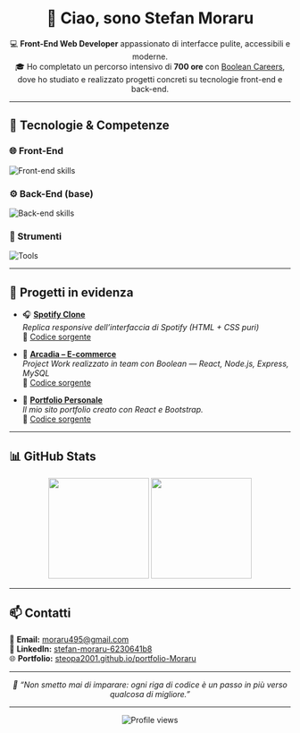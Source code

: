 <h1 align="center">👋 Ciao, sono Stefan Moraru</h1>

<p align="center">
  💻 <b>Front-End Web Developer</b> appassionato di interfacce pulite, accessibili e moderne.<br>
  🎓 Ho completato un percorso intensivo di <b>700 ore</b> con <a href="https://boolean.careers/">Boolean Careers</a>, dove ho studiato e realizzato progetti concreti su tecnologie front-end e back-end.
</p>

---

## 🚀 Tecnologie & Competenze

### 🌐 Front-End
<p align="left">
  <img src="https://skillicons.dev/icons?i=html,css,sass,js,react,bootstrap,vite" alt="Front-end skills" />
</p>

### ⚙️ Back-End (base)
<p align="left">
  <img src="https://skillicons.dev/icons?i=nodejs,express,mysql" alt="Back-end skills" />
</p>

### 🧰 Strumenti
<p align="left">
  <img src="https://skillicons.dev/icons?i=git,github,vscode,postman,railway" alt="Tools" />
</p>

---

## 🧩 Progetti in evidenza

- 🎧 **[Spotify Clone](https://steopa2001.github.io/html-css-spotifyweb/)**  
  *Replica responsive dell’interfaccia di Spotify (HTML + CSS puri)*  
  🔗 [Codice sorgente](https://github.com/Steopa2001/html-css-spotifyweb)

- 🛒 **[Arcadia – E-commerce](https://arcadia-react-production.up.railway.app/)**  
  *Project Work realizzato in team con Boolean — React, Node.js, Express, MySQL*  
  🔗 [Codice sorgente](https://github.com/Steopa2001/arcadia)

- 💼 **[Portfolio Personale](https://steopa2001.github.io/portfolio-Moraru/)**  
  *Il mio sito portfolio creato con React e Bootstrap.*  
  🔗 [Codice sorgente](https://github.com/Steopa2001/portfolio-Moraru)

---

## 📊 GitHub Stats

<p align="center">
  <img height="180em" src="https://github-readme-stats.vercel.app/api?username=Steopa2001&show_icons=true&theme=react&hide_border=true" />
  <img height="180em" src="https://github-readme-stats.vercel.app/api/top-langs/?username=Steopa2001&layout=compact&theme=react&hide_border=true" />
</p>

---

## 📫 Contatti

📧 **Email:** [moraru495@gmail.com](mailto:moraru495@gmail.com)  
💼 **LinkedIn:** [stefan-moraru-6230641b8](https://www.linkedin.com/in/stefan-moraru-6230641b8/)  
🌐 **Portfolio:** [steopa2001.github.io/portfolio-Moraru](https://steopa2001.github.io/portfolio-Moraru/)  

---

<p align="center">
  <i>🌱 “Non smetto mai di imparare: ogni riga di codice è un passo in più verso qualcosa di migliore.”</i>
</p>

---

<p align="center">
  <img src="https://komarev.com/ghpvc/?username=Steopa2001&label=Profile%20views&color=0e75b6&style=flat" alt="Profile views" />
</p>
